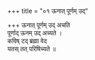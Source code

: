 +++
title = "०१ ऊनात् पूर्णम् उद्"

+++
ऊनात् पूर्णम् उद् अचति  
पूर्णाद् ऊनम् उद् अच्यते ।  
कविष् टद् ब्रह्मा वेद  
यतस् तत् परिषिच्यते ॥